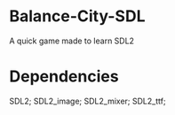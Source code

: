 # Balance-City-SDL
A quick game made to learn SDL2

# Dependencies
SDL2;
SDL2_image;
SDL2_mixer;
SDL2_ttf;
